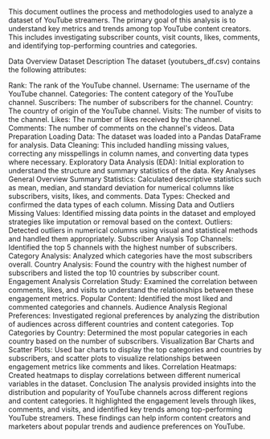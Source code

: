 This document outlines the process and methodologies used to analyze a dataset of YouTube streamers. The primary goal of this analysis is to understand key metrics and trends among top YouTube content creators. This includes investigating subscriber counts, visit counts, likes, comments, and identifying top-performing countries and categories.

Data Overview
Dataset Description
The dataset (youtubers_df.csv) contains the following attributes:

Rank: The rank of the YouTube channel.
Username: The username of the YouTube channel.
Categories: The content category of the YouTube channel.
Suscribers: The number of subscribers for the channel.
Country: The country of origin of the YouTube channel.
Visits: The number of visits to the channel.
Likes: The number of likes received by the channel.
Comments: The number of comments on the channel's videos.
Data Preparation
Loading Data: The dataset was loaded into a Pandas DataFrame for analysis.
Data Cleaning: This included handling missing values, correcting any misspellings in column names, and converting data types where necessary.
Exploratory Data Analysis (EDA): Initial exploration to understand the structure and summary statistics of the data.
Key Analyses
General Overview
Summary Statistics: Calculated descriptive statistics such as mean, median, and standard deviation for numerical columns like subscribers, visits, likes, and comments.
Data Types: Checked and confirmed the data types of each column.
Missing Data and Outliers
Missing Values: Identified missing data points in the dataset and employed strategies like imputation or removal based on the context.
Outliers: Detected outliers in numerical columns using visual and statistical methods and handled them appropriately.
Subscriber Analysis
Top Channels: Identified the top 5 channels with the highest number of subscribers.
Category Analysis: Analyzed which categories have the most subscribers overall.
Country Analysis: Found the country with the highest number of subscribers and listed the top 10 countries by subscriber count.
Engagement Analysis
Correlation Study: Examined the correlation between comments, likes, and visits to understand the relationships between these engagement metrics.
Popular Content: Identified the most liked and commented categories and channels.
Audience Analysis
Regional Preferences: Investigated regional preferences by analyzing the distribution of audiences across different countries and content categories.
Top Categories by Country: Determined the most popular categories in each country based on the number of subscribers.
Visualization
Bar Charts and Scatter Plots: Used bar charts to display the top categories and countries by subscribers, and scatter plots to visualize relationships between engagement metrics like comments and likes.
Correlation Heatmaps: Created heatmaps to display correlations between different numerical variables in the dataset.
Conclusion
The analysis provided insights into the distribution and popularity of YouTube channels across different regions and content categories. It highlighted the engagement levels through likes, comments, and visits, and identified key trends among top-performing YouTube streamers. These findings can help inform content creators and marketers about popular trends and audience preferences on YouTube.
